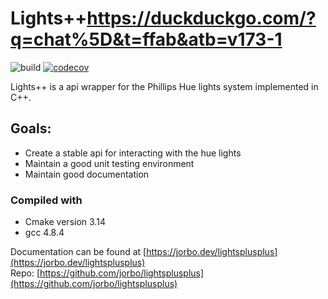 # Lights++https://duckduckgo.com/?q=chat%5D&t=ffab&atb=v173-1
![build](https://api.travis-ci.org/jorbo/LightsPlusPlus.svg?branch=master) [![codecov](https://codecov.io/gh/jorbo/LightsPlusPlus/branch/master/graph/badge.svg)](https://codecov.io/gh/jorbo/LightsPlusPlus)



Lights++ is a api wrapper for the Phillips Hue lights system implemented in C++.

## Goals:
+ Create a stable api for interacting with the hue lights
+ Maintain a good unit testing environment
+ Maintain good documentation

### Compiled with
+ Cmake version 3.14
+ gcc 4.8.4

Documentation can be found at [https://jorbo.dev/lightsplusplus](https://jorbo.dev/lightsplusplus)  
Repo: [https://github.com/jorbo/lightsplusplus](https://github.com/jorbo/lightsplusplus)
